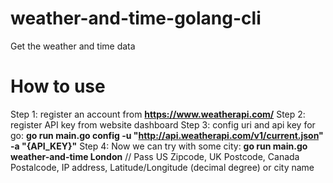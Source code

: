 # weather-and-time-golang-cli
Get the weather and time data

# How to use
Step 1: register an account from **https://www.weatherapi.com/**
Step 2: register API key from website dashboard
Step 3: config uri and api key for go: **go run main.go config -u "http://api.weatherapi.com/v1/current.json" -a "{API_KEY}"**
Step 4: Now we can try with some city: **go run main.go weather-and-time London** // Pass US Zipcode, UK Postcode, Canada Postalcode, IP address, Latitude/Longitude (decimal degree) or city name
